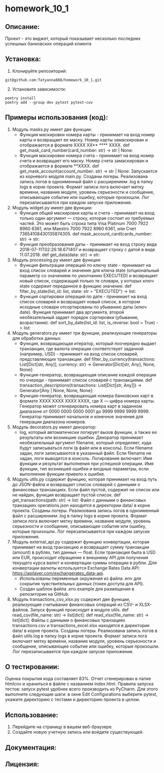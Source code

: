 # homework_10_1

## Описание:

Проект - это виджет, который показывает несколько последних успешных банковских операций клиента

## Установка:
1. Клонируйте репозиторий:
```
git@github.com:Tatyanna888/homework_10_1.git
```
2. Установите зависимости:
```
poetry install
poetry add --group dev pytest pytest-cov
```
## Примеры использования (код):

1. Модуль masks.py имеет две функции:
   - Функция маскировки номера карты - принимает на вход номер карты и возвращает ее маску. Номер карты замаскирован и 
   отображается в формате XXXX XX** **** XXXX. 
def get_mask_card_number(card_number: str) -> str | None:
   - Функция маскировки номера счета - принимает на вход номер счета и возвращает его маску. Номер счета замаскирован и 
   отображается в формате **XXXX.
def get_mask_account(account_number: str) -> str | None:
   Запускается из корневого модуля main.py.
      Созданы логеры. Реализована запись логов в одноименный файл с расширением .log в папку logs в корне проекта. 
   Формат записи лога включает метку времени, название модуля, уровень серьезности и сообщение, описывающее событие 
   или ошибку, которые произошли. Лог перезаписывается при каждом запуске приложения.
2. Модуль widget.py имеет две функции:
   - Функция общей маскировки карты и счета - принимает на вход только один аргумент — строку, которая состоит из 
   требуемых частей. Это может быть строка типа Visa Platinum 7000 7922 8960 6361, или Maestro 7000 7922 8960 6361, 
   или Счет 73654108430135874305. 
def mask_account_card(cards_number: str) -> str:
   - Функция преобразования даты - принимает на вход строку вида 2018-07-11T02:26:18.671407 и возвращает строку 
   с датой в виде 11.07.2018. 
def get_data(data: str) -> str:
3. Модуль processing.py имеет две функции:
   - Функция фильтрации операций по ключу state - принимает на вход список словарей и значение для ключа state 
   (опциональный параметр со значением по умолчанию EXECUTED) и возвращает новый список, содержащий только те словари, 
   у которых ключ state содержит переданное в функцию значение.
def filter_by_state(list_id: list, state: str = "EXECUTED") -> list:
   - Функция сортировки операций по дате - принимает на вход список словарей и возвращает новый список, в котором 
   исходные словари отсортированы по убыванию даты (ключ date). Функция принимает два аргумента, второй необязательный 
   задает порядок сортировки (убывание, возрастание).
def sort_by_date(list_id: list, is_reverse: bool = True) -> list:
4. Mодуль generators.py имеет три функции,  реализующие генераторы для обработки данных:
   - Функция, возвращающая итератор, который поочередно выдает транзакции, где валюта операции соответствует заданной 
   (например, USD) - принимает на вход список словарей, представляющих транзакции.
def filter_by_currency(transactions: List[Dict[str, Any]], currency: str) -> Generator[Dict[str, Any], None, None]:
   - Функция-генератор, возвращающая описание каждой операции по очереди - принимает список словарей с транзакциями.
def transaction_descriptions(transactions: List[Dict[str, Any]]) -> Generator[Any | None, None, None]:
   - Функция-генератор, возвращающая номера банковских карт в формате XXXX XXXX XXXX XXXX, где X — цифра номера карты. 
   Генератор может сгенерировать номера карт в заданном диапазоне от 0000 0000 0000 0001 до 9999 9999 9999 9999. 
   Генератор принимает начальное и конечное значения для генерации диапазона номеров.
5. Модуль decorators.py имеет декоратор:
   - log, который автоматически логирует вызов функции, а также ее результаты или возникшие ошибки. Декоратор принимает 
   необязательный аргумент filename, который определяет, куда будут записываться логи (в файл или в консоль). Если 
   filename задан, логи записываются в указанный файл. Если filename не задан, логи выводятся в консоль. Логирование 
   включает:
   Имя функции и результат выполнения при успешной операции.
   Имя функции, тип возникшей ошибки и входные параметры, если выполнение функции привело к ошибке.
6. Модуль utils.py содержит функцию, которая принимает на вход путь до JSON-файла и возвращает список словарей с 
   данными о финансовых транзакциях. Если файл пустой, содержит не список или не найден, функция возвращает пустой 
   список. 
def get_transactions(path: str) -> list:
   Файл с данными о финансовых транзациях operations.json находится в директории data/ в корне проекта. 
      Созданы логеры. Реализована запись логов в одноименный файл с расширением .log в папку logs в корне проекта. 
   Формат записи лога включает метку времени, название модуля, уровень серьезности и сообщение, описывающее событие 
   или ошибку, которые произошли. Лог перезаписывается при каждом запуске приложения.
7. Модуль external_api.py содержит функцию конвертации, которая принимает на вход транзакцию и возвращает сумму 
   транзакции (amount) в рублях, тип данных — float. Если транзакция была в USD или EUR, происходит обращение к 
   внешнему API для получения текущего курса валют и конвертации суммы операции в рубли. Для конвертации валюты 
   используется Exchange Rates Data API: https://apilayer.com/exchangerates_data-api.
   - Использованы переменные окружения из файла .env для сокрытия чувствительных данных (токен доступа для API). 
   - Создан шаблон файла .env.example для размещения в репозитории на GitHub.
8. Модуль transactions_csv_xlsx.py содержит две функции, реализующие считывание финансовых операций из CSV- и 
   XLSX-файлов. Запуск функций происходит в модуле utils.
def read_csv(file_name: str) -> list[dict]:
def read_xlsx(file_name: str) -> list[dict]:
   Файлы с данными о финансовых транзациях transactions.csv и transactions_excel.xlsx находятся в директории data/ 
в корне проекта. 
      Созданы логеры. Реализована запись логов в файл utils.log в папку logs в корне проекта. 
   Формат записи лога включает метку времени, название модуля, уровень серьезности и сообщение, описывающее событие 
   или ошибку, которые произошли. Лог перезаписывается при каждом запуске приложения.

## О тестировании:
Оценка покрытия кода составляет 83%. Отчет сгенерирован в папке htmlcov и храниться в файле с названием index.html.
Правила запуска тестов: запуск pytest удобнее всего производить из PyCharm. Для этого выполните следующие шаги: в окне 
Edit Configurations выберите pytest, укажите директорию с тестами и директорию проекта в целом.

## Использование:

1. Перейдите на страницу в вашем веб-браузере.
2. Создайте новую учетную запись или войдите существующей.

## Документация:

## Лицензия:
